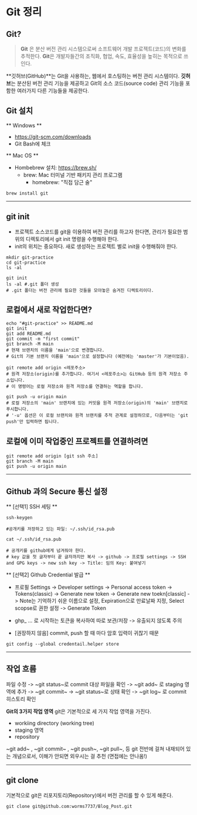 # Git 정리 

## Git?

> **Git** 은 분산 버전 관리 시스템으로써 소프트웨어 개발 프로젝트(코드)의 변화를 추적한다. **Git**은 개발자들간의 조직화, 협업, 속도, 효율성을 높히는 목적으로 쓰인다.

**깃허브(GitHub)**는 Git을 사용하는, 웹에서 호스팅하는 버전 관리 시스템이다. **깃허브**는 분산된 버전 관리 기능을 제공하고 Git의 소스 코드(source code) 관리 기능을 포함한 여러가지 다른 기능들을 제공한다.

## Git 설치

** Windows **
 - https://git-scm.com/downloads
 - Git Bash에 체크

** Mac OS **
 - Hombebrew 설치: https://brew.sh/
    - brew: Mac 터미널 기반 패키지 관리 프로그램
        - homebrew: "직접 담근 술"
```
brew install git
```

---

## git init

- 프로젝트 소스코드를 git을 이용하여 버전 관리를 하고자 한다면, 관리가 필요한 범위의 디렉토리에서 git init 명령을 수행해야 한다.
- init의 위치는 중요하다. 새로 생성하는 프로젝트 별로 init을 수행해줘야 한다.

```
mkdir git-practice
cd git-practice
ls -al

git init
ls -al #.git 폴더 생성
# .git 폴더는 버전 관리에 필요한 것들을 모아놓은 숨겨진 디렉토리이다.
```
## 로컬에서 새로 작업한다면?
```
echo "#git-practice" >> README.md
git init
git add README.md
git commit -m "first commit"
git branch -M main
# 현재 브랜치의 이름을 'main'으로 변경합니다.
# Git의 기본 브랜치 이름을 'main'으로 설정합니다 (예전에는 'master'가 기본이었음).

git remote add origin <레포주소>
# 원격 저장소(origin)를 추가합니다. 여기서 <레포주소>는 GitHub 등의 원격 저장소 주소입니다.
# 이 명령어는 로컬 저장소와 원격 저장소를 연결하는 역할을 합니다.

git push -u origin main
# 로컬 저장소의 'main' 브랜치에 있는 커밋을 원격 저장소(origin)의 'main' 브랜치로 푸시합니다.
# '-u' 옵션은 이 로컬 브랜치와 원격 브랜치를 추적 관계로 설정하므로, 다음부터는 'git push'만 입력하면 됩니다.
```

## 로컬에 이미 작업중인 프로젝트를 연결하려면
```
git remote add origin [git ssh 주소]
git branch -M main
git push -u origin main
```

---

## Github 과의 Secure 통신 설정

** [선택1] SSH 세팅 **
``` 
ssh-keygen

#공개키를 저장하고 있는 파일: ~/.ssh/id_rsa.pub

cat ~/.ssh/id_rsa.pub

# 공개키를 github에게 넘겨줘야 한다.
# key 값을 첫 글자부터 끝 글자까지만 복사 -> github -> 프로필 settings -> SSH and GPG keys -> new ssh key -> Title: 임의 Key: 붙여넣기
```

** [선택2] Github Credential 발급 **

- 프로필 Settings -> Developer settings -> Personal access token -> Tokens(classic) -> Generate new token -> Generate new toekn[classic] -> Note는 기억하기 쉬운 이름으로 설정, Expiration으로 만료날짜 지정, Select scopse로 권한 설정 -> Generate Token

- ghp_ ... 로 시작하는 토큰을 복사하여 따로 보관/저장 -> 유출되지 않도록 주의
- [권장하지 않음] commit, push 할 때 마다 암호 입력이 귀찮기 때문
```
git config --global credentail.helper store
```

---

## 작업 흐름
파일 수정 -> ~git status~로 commit 대상 파일을 확인 -> ~git add~ 로 staging 영역에 추가 -> ~git commit~ -> ~git status~로 상태 확인 -> ~git log~ 로 commit 히스토리 확인

**Git의 3가지 작업 영역**
git은 기본적으로 세 가지 작업 영역을 가진다.
- workiing directory (working tree)
- staging 영역
- repository

~git add~ , ~git commit~ , ~git push~, ~git pull~, 등 git 전반에 걸쳐 내재되어 있는 개념으로서, 이해가 안되면 외우시는 걸 추천 (면접에는 안나옴!)

---



## git clone
기본적으로 git은 리포지토리(Repository)에서 버전 관리를 할 수 있게 해준다.

```
git clone git@github.com:worms7737/Blog_Post.git
```

